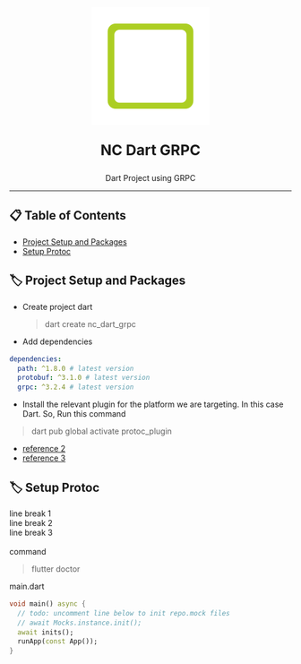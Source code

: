 <div align=center>
<a href="https://nostracode.com">
<img src="assets/images/nostra_logo.png">
</a>
</div>

<div align=center>
<p style="font-size: 26px; font-weight: bold;">NC Dart GRPC</p>
<p>Dart Project using GRPC</p>
</div>

---

## 📋 Table of Contents

- [Project Setup and Packages](#section_1)
- [Setup Protoc](#section_2)

## 🏷️ Project Setup and Packages <a name = "section_1"></a>

- Create project dart

  > dart create nc_dart_grpc

- Add dependencies

```yaml
dependencies:
  path: ^1.8.0 # latest version
  protobuf: ^3.1.0 # latest version
  grpc: ^3.2.4 # latest version
```

- Install the relevant plugin for the platform we are targeting. In this case Dart. So, Run this command

> dart pub global activate protoc_plugin

- [reference 2](https://nostracode.com)
- [reference 3](https://nostracode.com)

## 🏷️ Setup Protoc <a name = "section_2"></a>

line break 1<br>
line break 2<br>
line break 3<br>
<br>
command

> flutter doctor

main.dart

```dart
void main() async {
  // todo: uncomment line below to init repo.mock files
  // await Mocks.instance.init();
  await inits();
  runApp(const App());
}
```
